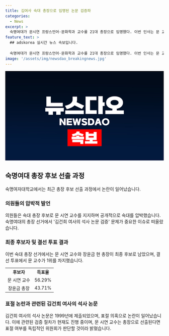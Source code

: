 ```yaml
---
title: 김여사 숙대 총장으로 임명된 논문 검증파
categories:
  - News
excerpt: >
  숙명여대가 문시연 프랑스언어·문화학과 교수를 21대 총장으로 임명했다. 이번 인사는 문 교수가 최근 총장 선거에서 득표율 1위를 차지했던 결과대로 이뤄졌는데, 이 과정에서 민주당 의원들의 압박이 논란이 되었다. 숙대 총장 최종 후보자는 문 교수와 장윤금 현 총장이었고, 문 교수가 56.29%의 득표율로 1위를 차지했다. 이번 인사에는 김건희 여사의 숙대 석사 논문 검증 문제가 주요 이슈로 떠오르고 있으며, 정치권의 총장 인사에 대한 압박이 비판을 받고 있다.
feature_text: >
  ## adskorea 실시간 뉴스 속보입니다.

  숙명여대가 문시연 프랑스언어·문화학과 교수를 21대 총장으로 임명했다. 이번 인사는 문 교수가 최근 총장 선거에서 득표율 1위를 차지했던 결과대로 이뤄졌는데, 이 과정에서 민주당 의원들의 압박이 논란이 되었다. 숙대 총장 최종 후보자는 문 교수와 장윤금 현 총장이었고, 문 교수가 56.29%의 득표율로 1위를 차지했다. 이번 인사에는 김건희 여사의 숙대 석사 논문 검증 문제가 주요 이슈로 떠오르고 있으며, 정치권의 총장 인사에 대한 압박이 비판을 받고 있다.
image: '/assets/img/newsdao_breakingnews.jpg'
---
```


<p><img src="/assets/img/newsdao_breakingnews.jpg" alt="adskorea 속보" /></p>

<h2 data-ke-size="size26">숙명여대 총장 후보 선출 과정</h2>

<p data-ke-size="size16">숙명여자대학교에서는 최근 총장 후보 선출 과정에서 논란이 일어났습니다. </p>

<h3 data-ke-size="size24">의원들의 압박적 발언</h3>

<p data-ke-size="size16">의원들은 숙대 총장 후보로 문 시연 교수를 지지하며 공개적으로 숙대를 압박했습니다. 숙명여대의 총장 선거에서 '김건희 여사의 석사 논문 검증' 문제가 중요한 이슈로 떠올랐습니다.</p>

<h3 data-ke-size="size24">최종 후보자 및 결선 투표 결과</h3>

<p data-ke-size="size16">이번 숙대 총장 선거에서는 문 시연 교수와 장윤금 현 총장이 최종 후보로 남았으며, 결선 투표에서 문 교수가 1위를 차지했습니다. </p>

<table>
  <tr>
    <td style="text-align: center; height: 17px;"><b>후보자</b></td>
    <td style="text-align: center; height: 17px;"><b>득표율</b></td>
  </tr>
  <tr>
    <td style="text-align: center; height: 17px;">문 시연 교수</td>
    <td style="text-align: center; height: 17px;">56.29%</td>
  </tr>
  <tr>
    <td style="text-align: center; height: 17px;">장윤금 총장</td>
    <td style="text-align: center; height: 17px;">43.71%</td>
  </tr>
</table>

<h3 data-ke-size="size24">표절 논란과 관련된 김건희 여사의 석사 논문</h3>

<p data-ke-size="size16">김건희 여사의 석사 논문은 1999년에 제출되었으며, 표절 의혹으로 논란이 일어났습니다. 이에 관련된 검증 절차가 현재도 진행 중이며, 문 시연 교수는 총장으로 선출된다면 표절 여부를 독립적인 위원회가 판단할 것이라 밝혔습니다.</p>

